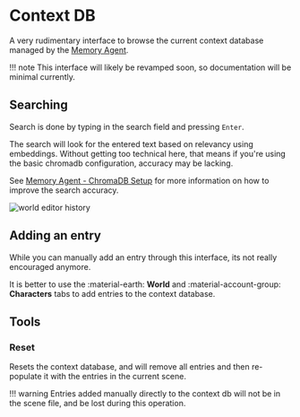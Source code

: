# Context DB

A very rudimentary interface to browse the current context database managed by the [Memory Agent](/talemate/user-guide/agents/memory/).

!!! note
    This interface will likely be revamped soon, so documentation will be minimal currently.

## Searching

Search is done by typing in the search field and pressing `Enter`.

The search will look for the entered text based on relevancy using embeddings. Without getting too technical here, that means if you're using the basic chromadb configuration, accuracy may be lacking.

See [Memory Agent - ChromaDB Setup](/talemate/user-guide/agents/memory/chromadb) for more information on how to improve the search accuracy.

![world editor history](/talemate/img/0.26.0/world-editor-history.png)

## Adding an entry

While you can manually add an entry through this interface, its not really encouraged anymore.

It is better to use the :material-earth: **World** and :material-account-group: **Characters** tabs to add entries to the context database.

## Tools

### Reset

Resets the context database, and will remove all entries and then re-populate it with the entries in the current scene.

!!! warning
    Entries added manually directly to the context db will not be in the scene file, and be lost during this operation.